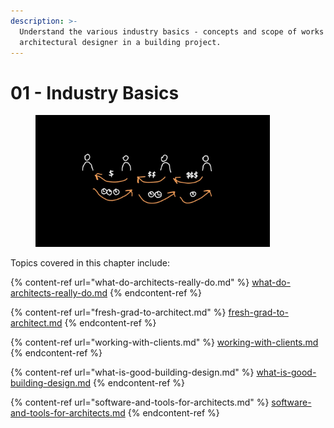 ```yaml
---
description: >-
  Understand the various industry basics - concepts and scope of works for an
  architectural designer in a building project.
---
```


# 01 - Industry Basics

<div align="left"><figure><img src="../.gitbook/assets/ALB-Chapter1.jpg" alt="" width="375"><figcaption></figcaption></figure></div>

Topics covered in this chapter include:

{% content-ref url="what-do-architects-really-do.md" %}
[what-do-architects-really-do.md](what-do-architects-really-do.md)
{% endcontent-ref %}

{% content-ref url="fresh-grad-to-architect.md" %}
[fresh-grad-to-architect.md](fresh-grad-to-architect.md)
{% endcontent-ref %}

{% content-ref url="working-with-clients.md" %}
[working-with-clients.md](working-with-clients.md)
{% endcontent-ref %}

{% content-ref url="what-is-good-building-design.md" %}
[what-is-good-building-design.md](what-is-good-building-design.md)
{% endcontent-ref %}

{% content-ref url="software-and-tools-for-architects.md" %}
[software-and-tools-for-architects.md](software-and-tools-for-architects.md)
{% endcontent-ref %}
